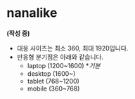 # nanalike

**(작성 중)**

- 대응 사이즈는 최소 360, 최대 1920입니다.
- 반응형 분기점은 아래와 같습니다.
  - laptop (1200~1600) \*_기본_
  - desktop (1600~)
  - tablet (768~1200)
  - mobile (360~768)
